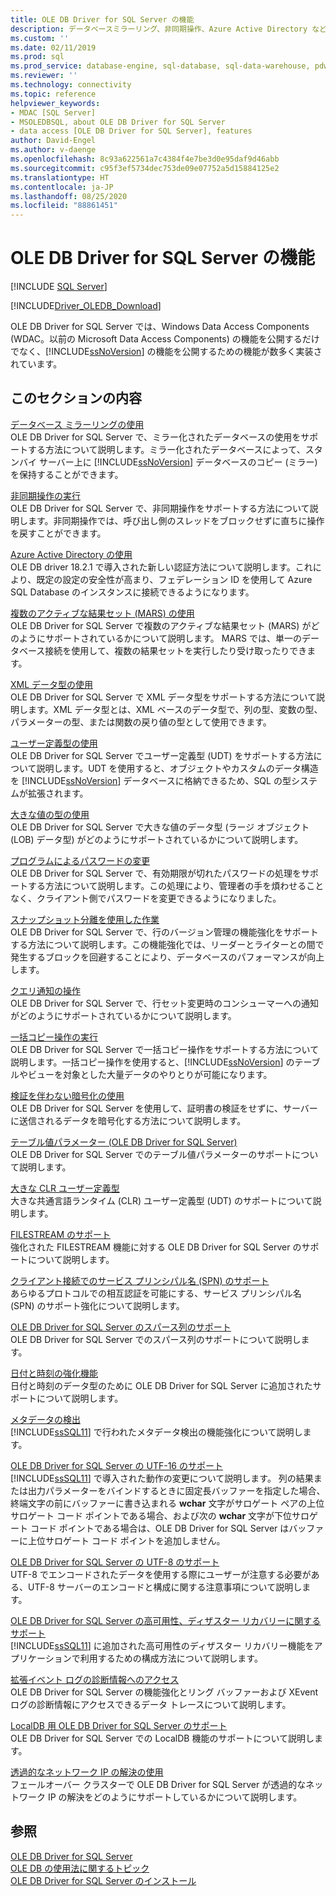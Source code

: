 ```yaml
---
title: OLE DB Driver for SQL Server の機能
description: データベースミラーリング、非同期操作、Azure Active Directory などの OLE DB Driver for SQL Server によってサポートされる機能について説明します。
ms.custom: ''
ms.date: 02/11/2019
ms.prod: sql
ms.prod_service: database-engine, sql-database, sql-data-warehouse, pdw
ms.reviewer: ''
ms.technology: connectivity
ms.topic: reference
helpviewer_keywords:
- MDAC [SQL Server]
- MSOLEDBSQL, about OLE DB Driver for SQL Server
- data access [OLE DB Driver for SQL Server], features
author: David-Engel
ms.author: v-daenge
ms.openlocfilehash: 8c93a622561a7c4384f4e7be3d0e95daf9d46abb
ms.sourcegitcommit: c95f3ef5734dec753de09e07752a5d15884125e2
ms.translationtype: HT
ms.contentlocale: ja-JP
ms.lasthandoff: 08/25/2020
ms.locfileid: "88861451"
---
```

# <a name="ole-db-driver-for-sql-server-features"></a>OLE DB Driver for SQL Server の機能
[!INCLUDE [SQL Server](../../../includes/applies-to-version/sql-asdb-asdbmi-asa-pdw.md)]

[!INCLUDE[Driver_OLEDB_Download](../../../includes/driver_oledb_download.md)]

  OLE DB Driver for SQL Server では、Windows Data Access Components (WDAC。以前の Microsoft Data Access Components) の機能を公開するだけでなく、[!INCLUDE[ssNoVersion](../../../includes/ssnoversion-md.md)] の機能を公開するための機能が数多く実装されています。  
  
## <a name="in-this-section"></a>このセクションの内容    
 [データベース ミラーリングの使用](../../oledb/features/using-database-mirroring.md)  
 OLE DB Driver for SQL Server で、ミラー化されたデータベースの使用をサポートする方法について説明します。ミラー化されたデータベースによって、スタンバイ サーバー上に [!INCLUDE[ssNoVersion](../../../includes/ssnoversion-md.md)] データベースのコピー (ミラー) を保持することができます。  
  
 [非同期操作の実行](../../oledb/features/performing-asynchronous-operations.md)  
 OLE DB Driver for SQL Server で、非同期操作をサポートする方法について説明します。非同期操作では、呼び出し側のスレッドをブロックせずに直ちに操作を戻すことができます。  

[Azure Active Directory の使用](using-azure-active-directory.md)  
OLE DB driver 18.2.1 で導入された新しい認証方法について説明します。これにより、既定の設定の安全性が高まり、フェデレーション ID を使用して Azure SQL Database のインスタンスに接続できるようになります。

 [複数のアクティブな結果セット &#40;MARS&#41; の使用](../../oledb/features/using-multiple-active-result-sets-mars.md)  
 OLE DB Driver for SQL Server で複数のアクティブな結果セット (MARS) がどのようにサポートされているかについて説明します。 MARS では、単一のデータベース接続を使用して、複数の結果セットを実行したり受け取ったりできます。  
  
 [XML データ型の使用](../../oledb/features/using-xml-data-types.md)  
 OLE DB Driver for SQL Server で XML データ型をサポートする方法について説明します。XML データ型とは、XML ベースのデータ型で、列の型、変数の型、パラメーターの型、または関数の戻り値の型として使用できます。  
  
 [ユーザー定義型の使用](../../oledb/features/using-user-defined-types.md)  
 OLE DB Driver for SQL Server でユーザー定義型 (UDT) をサポートする方法について説明します。UDT を使用すると、オブジェクトやカスタムのデータ構造を [!INCLUDE[ssNoVersion](../../../includes/ssnoversion-md.md)] データベースに格納できるため、SQL の型システムが拡張されます。  
  
 [大きな値の型の使用](../../oledb/features/using-large-value-types.md)  
 OLE DB Driver for SQL Server で大きな値のデータ型 (ラージ オブジェクト (LOB) データ型) がどのようにサポートされているかについて説明します。  
  
 [プログラムによるパスワードの変更](../../oledb/features/changing-passwords-programmatically.md)  
 OLE DB Driver for SQL Server で、有効期限が切れたパスワードの処理をサポートする方法について説明します。この処理により、管理者の手を煩わせることなく、クライアント側でパスワードを変更できるようになりました。  
  
 [スナップショット分離を使用した作業](../../oledb/features/working-with-snapshot-isolation.md)  
 OLE DB Driver for SQL Server で、行のバージョン管理の機能強化をサポートする方法について説明します。この機能強化では、リーダーとライターとの間で発生するブロックを回避することにより、データベースのパフォーマンスが向上します。  
  
 [クエリ通知の操作](../../oledb/features/working-with-query-notifications.md)  
 OLE DB Driver for SQL Server で、行セット変更時のコンシューマーへの通知がどのようにサポートされているかについて説明します。  
  
 [一括コピー操作の実行](../../oledb/features/performing-bulk-copy-operations.md)  
 OLE DB Driver for SQL Server で一括コピー操作をサポートする方法について説明します。一括コピー操作を使用すると、[!INCLUDE[ssNoVersion](../../../includes/ssnoversion-md.md)] のテーブルやビューを対象とした大量データのやりとりが可能になります。  
  
 [検証を伴わない暗号化の使用](../../oledb/features/using-encryption-without-validation.md)  
 OLE DB Driver for SQL Server を使用して、証明書の検証をせずに、サーバーに送信されるデータを暗号化する方法について説明します。  
  
 [テーブル値パラメーター &#40;OLE DB Driver for SQL Server&#41;](../../oledb/features/table-valued-parameters-oledb-driver-for-sql-server.md)  
 OLE DB Driver for SQL Server でのテーブル値パラメーターのサポートについて説明します。  
  
 [大きな CLR ユーザー定義型](../../oledb/features/large-clr-user-defined-types.md)  
 大きな共通言語ランタイム (CLR) ユーザー定義型 (UDT) のサポートについて説明します。  
  
 [FILESTREAM のサポート](../../oledb/features/filestream-support.md)  
 強化された FILESTREAM 機能に対する OLE DB Driver for SQL Server のサポートについて説明します。  
  
 [クライアント接続でのサービス プリンシパル名 &#40;SPN&#41; のサポート](../../oledb/features/service-principal-name-spn-support-in-client-connections.md)  
 あらゆるプロトコルでの相互認証を可能にする、サービス プリンシパル名 (SPN) のサポート強化について説明します。  
  
 [OLE DB Driver for SQL Server のスパース列のサポート](../../oledb/features/sparse-columns-support-in-oledb-driver-for-sql-server.md)  
 OLE DB Driver for SQL Server でのスパース列のサポートについて説明します。  
  
 [日付と時刻の強化機能](../../oledb/features/date-and-time-improvements.md)  
 日付と時刻のデータ型のために OLE DB Driver for SQL Server に追加されたサポートについて説明します。  
  
 [メタデータの検出](../../oledb/features/metadata-discovery.md)  
 [!INCLUDE[ssSQL11](../../../includes/sssql11-md.md)] で行われたメタデータ検出の機能強化について説明します。  
  
 [OLE DB Driver for SQL Server の UTF-16 のサポート](../../oledb/features/utf-16-support-in-oledb-driver-for-sql-server.md)  
 [!INCLUDE[ssSQL11](../../../includes/sssql11-md.md)] で導入された動作の変更について説明します。 列の結果または出力パラメーターをバインドするときに固定長バッファーを指定した場合、終端文字の前にバッファーに書き込まれる **wchar** 文字がサロゲート ペアの上位サロゲート コード ポイントである場合、および次の **wchar** 文字が下位サロゲート コード ポイントである場合は、OLE DB Driver for SQL Server はバッファーに上位サロゲート コード ポイントを追加しません。  
 
 [OLE DB Driver for SQL Server の UTF-8 のサポート](../../oledb/features/utf-8-support-in-oledb-driver-for-sql-server.md)  
 UTF-8 でエンコードされたデータを使用する際にユーザーが注意する必要がある、UTF-8 サーバーのエンコードと構成に関する注意事項について説明します。
  
 [OLE DB Driver for SQL Server の高可用性、ディザスター リカバリーに関するサポート](../../oledb/features/oledb-driver-for-sql-server-support-for-high-availability-disaster-recovery.md)  
 [!INCLUDE[ssSQL11](../../../includes/sssql11-md.md)] に追加された高可用性のディザスター リカバリー機能をアプリケーションで利用するための構成方法について説明します。  
  
 [拡張イベント ログの診断情報へのアクセス](../../oledb/features/accessing-diagnostic-information-in-the-extended-events-log.md)  
 OLE DB Driver for SQL Server の機能強化とリング バッファーおよび XEvent ログの診断情報にアクセスできるデータ トレースについて説明します。  
  
 [LocalDB 用 OLE DB Driver for SQL Server のサポート](../../oledb/features/oledb-driver-for-sql-server-support-for-localdb.md)  
 OLE DB Driver for SQL Server での LocalDB 機能のサポートについて説明します。  
  
 [透過的なネットワーク IP の解決の使用](../../oledb/features/using-transparent-network-ip-resolution.md)  
 フェールオーバー クラスターで OLE DB Driver for SQL Server が透過的なネットワーク IP の解決をどのようにサポートしているかについて説明します。  
  
## <a name="see-also"></a>参照  
 [OLE DB Driver for SQL Server](../../oledb/oledb-driver-for-sql-server.md)      
 [OLE DB の使用法に関するトピック](../../oledb/ole-db-how-to/ole-db-how-to-topics.md)   
 [OLE DB Driver for SQL Server のインストール](../../oledb/applications/installing-oledb-driver-for-sql-server.md)  
  
  
